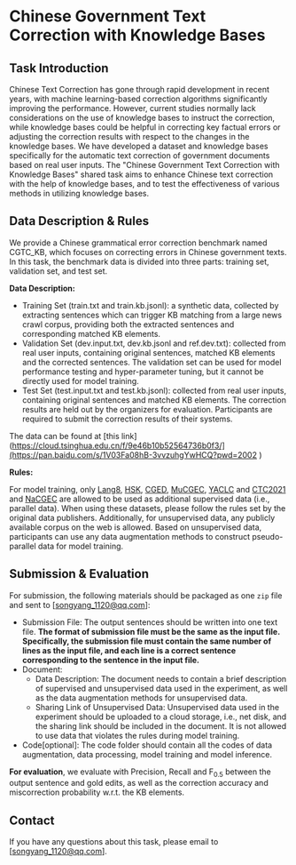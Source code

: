 # Chinese Government Text Correction with Knowledge Bases

## Task Introduction

Chinese Text Correction has gone through rapid development in recent years, with machine learning-based correction algorithms significantly improving the performance. However, current studies normally lack considerations on the use of knowledge bases to instruct the correction, while knowledge bases could be helpful in correcting key factual errors or adjusting the correction results with respect to the changes in the knowledge bases. We have developed a dataset and knowledge bases specifically for the automatic text correction of government documents based on real user inputs. The "Chinese Government Text Correction with Knowledge Bases" shared task aims to enhance Chinese text correction with the help of knowledge bases, and to test the effectiveness of various methods in utilizing knowledge bases.

## Data Description & Rules

We provide a Chinese grammatical error correction benchmark named CGTC_KB, which focuses on correcting errors in Chinese government texts. In this task, the benchmark data is divided into three parts: training set, validation set, and test set.

**Data Description:**

- Training Set (train.txt and train.kb.jsonl): a synthetic data, collected by extracting sentences which can trigger KB matching from a large news crawl corpus, providing both the extracted sentences and corresponding matched KB elements.
- Validation Set (dev.input.txt, dev.kb.jsonl and ref.dev.txt): collected from real user inputs, containing original sentences, matched KB elements and the corrected sentences. The validation set can be used for model performance testing and hyper-parameter tuning, but it cannot be directly used for model training.
- Test Set (test.input.txt and test.kb.jsonl): collected from real user inputs, containing original sentences and matched KB elements. The correction results are held out by the organizers for evaluation. Participants are required to submit the correction results of their systems.

The data can be found at [this link](https://cloud.tsinghua.edu.cn/f/9e46b10b52564736b0f3/](https://pan.baidu.com/s/1V03Fa08hB-3vvzuhgYwHCQ?pwd=2002 )

**Rules:**

For model training, only [Lang8](http://tcci.ccf.org.cn/conference/2018/taskdata.php), [HSK](https://cloud.tsinghua.edu.cn/f/9e46b10b52564736b0f3/),  [CGED](https://github.com/blcuicall/cged_datasets), [MuCGEC](https://github.com/HillZhang1999/MuCGEC), [YACLC](https://github.com/blcuicall/YACLC) and [CTC2021](https://github.com/destwang/CTC2021) and [NaCGEC](https://dgithub.xyz/masr2000/NaCGEC) are allowed to be used as additional supervised data (i.e., parallel data). When using these datasets, please follow the rules set by the original data publishers.
Additionally, for unsupervised data, any publicly available corpus on the web is allowed. Based on unsupervised data, participants can use any data augmentation methods to construct pseudo-parallel data for model training.

## Submission & Evaluation

For submission, the following materials should be packaged as one `zip` file and sent to [songyang_1120@qq.com]:

- Submission File: The output sentences should be written into one text file. **The format of submission file must be the same as the input file. Specifically, the submission file must contain the same number of lines as the input file, and each line is a correct sentence corresponding to the sentence in the input file.** 
- Document:
  - Data Description: The document needs to contain a brief description of supervised and unsupervised data used in the experiment, as well as the data augmentation methods for unsupervised data.
  - Sharing Link of Unsupervised Data: Unsupervised data used in the experiment should be uploaded to a cloud storage, i.e., net disk, and the sharing link should be included in the document. It is not allowed to use data that violates the rules during model training.
- Code[optional]: The code folder should contain all the codes of data augmentation, data processing, model training and model inference.

**For evaluation**, we evaluate with Precision, Recall and $\text{F}_{0.5}$ between the output sentence and gold edits, as well as the correction accuracy and miscorrection probability w.r.t. the KB elements.

## Contact 

If you have any questions about this task, please email to [songyang_1120@qq.com].
